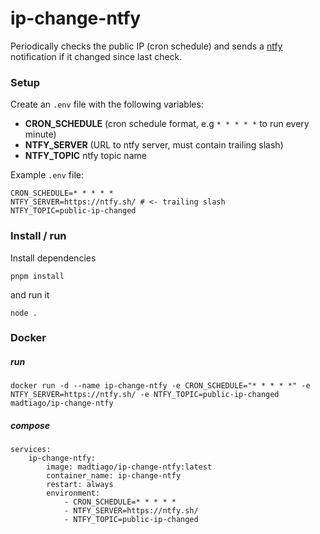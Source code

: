 # ip-change-ntfy

Periodically checks the public IP (cron schedule) and sends a [ntfy](https://ntfy.sh/) notification if it changed since last check.

### Setup

Create an `.env` file with the following variables:

-   **CRON_SCHEDULE** (cron schedule format, e.g `* * * * *` to run every minute)
-   **NTFY_SERVER** (URL to ntfy server, must contain trailing slash)
-   **NTFY_TOPIC** ntfy topic name

Example `.env` file:

```
CRON_SCHEDULE=* * * * *
NTFY_SERVER=https://ntfy.sh/ # <- trailing slash
NTFY_TOPIC=public-ip-changed
```

### Install / run

Install dependencies

```
pnpm install
```

and run it

```
node .
```

### Docker

##### run

```
docker run -d --name ip-change-ntfy -e CRON_SCHEDULE="* * * * *" -e NTFY_SERVER=https://ntfy.sh/ -e NTFY_TOPIC=public-ip-changed madtiago/ip-change-ntfy
```

##### compose

```
services:
    ip-change-ntfy:
        image: madtiago/ip-change-ntfy:latest
        container_name: ip-change-ntfy
        restart: always
        environment:
            - CRON_SCHEDULE=* * * * *
            - NTFY_SERVER=https://ntfy.sh/
            - NTFY_TOPIC=public-ip-changed
```
